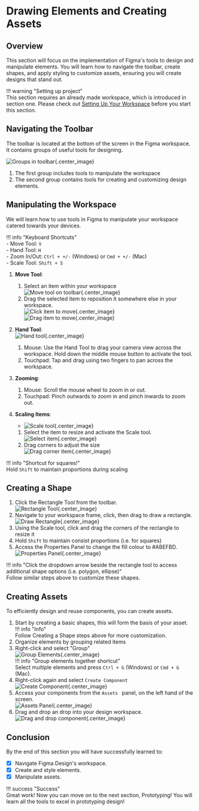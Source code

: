 # Drawing Elements and Creating Assets

## Overview
This section will focus on the implementation of Figma's tools to design and manipulate elements. You will learn 
how to navigate the toolbar, create shapes, and apply styling to customize assets, ensuring you will create designs that stand out.  

!!! warning "Setting up project"  
    This section requires an already made workspace, which is introduced in section one. Please check 
    out [Setting Up Your Workspace](.\section1.md) before you start this section.
    

## Navigating the Toolbar
The toolbar is located at the bottom of the screen in the Figma workspace. It contains groups of useful tools for designing.  

![Groups in toolbar](./images/toolbar.png "Groups in toolbar"){.center_image}  

1. The first group includes tools to manipulate the workspace  
2. The second group contains tools for creating and customizing design elements.  


## Manipulating the Workspace
We will learn how to use tools in Figma to manipulate your workspace catered towards your devices.  

!!! info "Keyboard Shortcuts"  
    - Move Tool: `V`  
    - Hand Tool: `H`  
    - Zoom In/Out: `Ctrl + +/-` (Windows) or  `Cmd + +/-` (Mac)  
    - Scale Tool: `Shift + S`  

1. **Move Tool**:  
    1. Select an item within your workspace  
    ![Move tool on toolbar](./images/movetool.png "Move tool on toolbar"){.center_image}  
    2. Drag the selected item to reposition it somewhere else in your workspace.  
    ![Click item to move](./images/clickmove.png "Click item to move"){.center_image}  
    ![Drag item to move](./images/dragmove.png "Drag item to move"){.center_image}  


2. **Hand Tool**:  
    ![Hand tool](./images/handtool.png "Hand tool"){.center_image}  
    1. Mouse: Use the Hand Tool to drag your camera view across the workspace. Hold down the middle mouse button to activate the tool.  
    2. Touchpad: Tap and drag using two fingers to pan across the workspace.  


3. **Zooming**:  
    1. Mouse: Scroll the mouse wheel to zoom in or out.  
    2. Touchpad: Pinch outwards to zoom in and pinch inwards to zoom out.  


4. **Scaling Items**:  
    - ![Scale tool](./images/scaletool.png "Scale tool"){.center_image}  
    1. Select the item to resize and activate the Scale tool.  
    ![Select item](./images/scalenot.png "Select item"){.center_image}  
    2. Drag corners to adjust the size  
    ![Drag corner item](./images/scaleup.png "Drag corner item"){.center_image}  

!!! info "Shortcut for squares!"  
    Hold `Shift` to maintain proportions during scaling  


## Creating a Shape  
1. Click the Rectangle Tool from the toolbar.  
![Rectangle Tool](./images/rectangletool.png "Rectangle Tool"){.center_image}  
2. Navigate to your workspace frame, click, then drag to draw a rectangle.  
![Draw Rectangle](./images/drawrectangle.png "Draw Rectangle"){.center_image}  
3. Using the Scale tool, click and drag the corners of the rectangle to resize it  
4. Hold `Shift` to maintain consist proportions (i.e. for squares)  
5. Access the Properties Panel to change the fill colour to #ABEFBD.  
![Properties Panel](./images/propertiespanel.png "Properties Panel"){.center_image}  

!!! info "Click the dropdown arrow beside the rectangle tool to access additional shape options (i.e. polygon, ellipse)"  
    Follow similar steps above to customize these shapes.  


## Creating Assets
To efficiently design and reuse components, you can create assets.  

1. Start by creating a basic shapes, this will form the basis of your asset.  
!!! info "Info"  
    Follow Creating a Shape steps above for more customization.  
2. Organize elements by grouping related items  
3. Right-click and select "Group"  
![Group Elements](./images/groupelements.png "Group Elements"){.center_image}  
!!! info "Group elements together shortcut"  
    Select multiple elements and press `Ctrl + G` (Windows) or `Cmd + G` (Mac).  
4. Right-click again and select `Create Component`  
![Create Component](./images/createcomponent.png "Create Component"){.center_image}  
5. Access your components from the `Assets ` panel, on the left hand of the screen.  
![Assets Panel](./images/assetspanel.png "Assets Panel"){.center_image}  
6. Drag and drop an drop into your design workspace.   
![Drag and drop component](./images/dragasset.png "Drag and drop component"){.center_image}  


## Conclusion
By the end of this section you will have successfully learned to:  
- [x] Navigate Figma Design's workspace.  
- [x] Create and style elements.  
- [x] Manipulate assets.  

!!! success "Success"  
    Great work! Now you can move on to the next section, Prototyping! You will learn all the tools to excel in prototyping design!  

